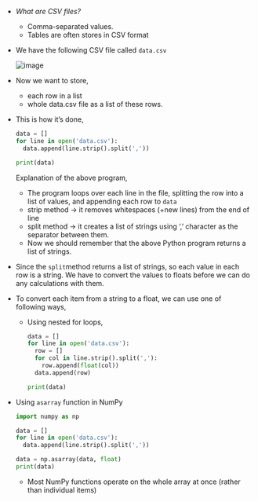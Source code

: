 
- *What are CSV files?*
    - Comma-separated values.
    - Tables are often stores in CSV format
    
- We have the following CSV file called `data.csv`
  
  
  ![image](https://user-images.githubusercontent.com/90096354/221406084-c7623df9-8c66-4514-91c3-4a3632583895.png)

    
- Now we want to store,
    - each row in a list
    - whole data.csv file as a list of these rows.

- This is how it’s done,
    
    ```python
    data = []
    for line in open('data.csv'):
      data.append(line.strip().split(','))
    
    print(data)
    ```
    
    Explanation of the above program,
    
    - The program loops over each line in the file, splitting the row into a list of values, and appending each row to `data`
    - strip method → it removes whitespaces (+new lines) from the end of line
    - split method → it creates a list of strings using ‘,’ character as the separator between them.
    - Now we should remember that the above Python program returns a list of strings.


- Since the `split`method returns a list of strings, so each value in each row is a string. We have to convert the values to floats before we can do any calculations with them.
- To convert each item from a string to a float, we can use one of following ways,
    - Using nested for loops,
        
        ```python
        data = []
        for line in open('data.csv'):
          row = []
          for col in line.strip().split(','):
            row.append(float(col))
          data.append(row)
        
        print(data)
        ```
        

- Using `asarray` function in NumPy
    
    ```python
    import numpy as np
    
    data = []
    for line in open('data.csv'):
      data.append(line.strip().split(','))
    
    data = np.asarray(data, float)
    print(data)
    ```
    
    * Most NumPy functions operate on the whole array at once (rather than individual items)
